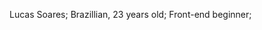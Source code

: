 Lucas Soares;
Brazillian, 23 years old;
Front-end beginner;
<!---
Lucas-Sr-Fr/Lucas-Sr-Fr is a ✨ special ✨ repository because its `README.md` (this file) appears on your GitHub profile.
You can click the Preview link to take a look at your changes.
--->
